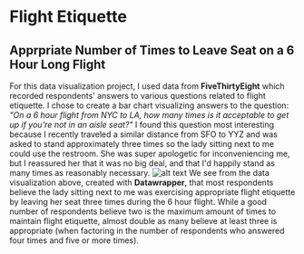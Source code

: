 # Flight Etiquette
## Apprpriate Number of Times to Leave Seat on a 6 Hour Long Flight
For this data visualization project, I used data from **FiveThirtyEight** which recorded respondents' answers to various questions related to flight etiquette. I chose to create a bar chart visualizing answers to the question: _"On a 6 hour flight from NYC to LA, how many times is it acceptable to get up if you're not in an aisle seat?"_ I found this question most interesting because I recently traveled a similar distance from SFO to YYZ and was asked to stand approximately three times so the lady sitting next to me could use the restroom. She was super apologetic for inconveniencing me, but I reassured her that it was no big deal, and that I'd happily stand as many times as reasonably necessary. 
![alt text]()
We see from the data visualization above, created with **Datawrapper**, that most respondents believe the lady sitting next to me was exercising appropriate flight etiquette by leaving her seat three times during the 6 hour flight. While a good number of respondents believe two is the maximum amount of times to maintain flight etiquette, almost double as many believe at least three is appropriate (when factoring in the number of respondents who answered four times and five or more times). 
